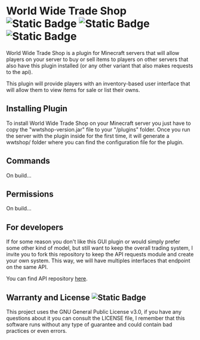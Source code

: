 # World Wide Trade Shop ![Static Badge](https://img.shields.io/badge/Minecraft-%20v1.21.1-green) ![Static Badge](https://img.shields.io/badge/Plugin-blue) ![Static Badge](https://img.shields.io/badge/Easy%20to%20use-red) 

World Wide Trade Shop is a plugin for Minecraft servers that will allow players on your server to buy or sell items to players on other servers that also have this plugin installed (or any other variant that also makes requests to the api).

This plugin will provide players with an inventory-based user interface that will allow them to view items for sale or list their owns.

## Installing Plugin

To install World Wide Trade Shop on your Minecraft server you just have to copy the "wwtshop-version.jar" file to your "/plugins" folder. Once you run the server with the plugin inside for the first time, it will generate a wwtshop/ folder where you can find the configuration file for the plugin.

## Commands
On build...

## Permissions
On build...

## For developers
If for some reason you don't like this GUI plugin or would simply prefer some other kind of model, but still want to keep the overall trading system, I invite you to fork this repository to keep the API requests module and create your own system. This way, we will have multiples interfaces that endpoint on the same API.

You can find API repository [here](https://github.com/RedRiotTank/wwtapi).

## Warranty and License ![Static Badge](https://img.shields.io/badge/License-GNU%20v3.0-green)

This project uses the GNU General Public License v3.0, if you have any questions about it you can consult the LICENSE file, I remember that this software runs without any type of guarantee and could contain bad practices or even errors.
